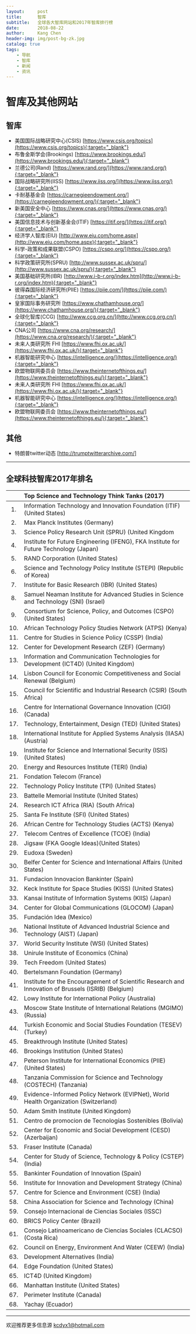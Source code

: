 ```yaml
---
layout:     post
title:      智库
subtitle:   全球各大智库网站和2017年智库排行榜
date:       2018-08-22
author:     Kang Chen
header-img: img/post-bg-zk.jpg
catalog: true
tags:
    - 导航
    - 智库
    - 新闻
    - 资讯
---
```

# 智库及其他网站

## 智库

- 美国国际战略研究中心(CSIS) [https://www.csis.org/topics](https://www.csis.org/topics){:target="_blank"}
- 布鲁金斯学会(Brookings) [https://www.brookings.edu/](https://www.brookings.edu/){:target="_blank"}
- 兰德公司(Rand) [https://www.rand.org/](https://www.rand.org/){:target="_blank"}
- 国际战略研究所(IISS) [https://www.iiss.org/](https://www.iiss.org/){:target="_blank"}
- 卡耐基基金会 [https://carnegieendowment.org/](https://carnegieendowment.org/){:target="_blank"}
- 新美国安全中心 [https://www.cnas.org/](https://www.cnas.org/){:target="_blank"}
- 美国信息技术与创新基金会(ITIF) [https://itif.org/](https://itif.org/){:target="_blank"}
- 经济学人智库(EIU) [http://www.eiu.com/home.aspx](http://www.eiu.com/home.aspx){:target="_blank"}
- 科学-政策和成果联盟(CSPO) [https://cspo.org/](https://cspo.org/){:target="_blank"}
- 科学政策研究所(SPRU) [http://www.sussex.ac.uk/spru/](http://www.sussex.ac.uk/spru/){:target="_blank"}
- 美国基础研究所(IBR) [http://www.i-b-r.org/index.htm](http://www.i-b-r.org/index.htm){:target="_blank"}
- 彼得森国际经济研究所(PIIE) [https://piie.com/](https://piie.com/){:target="_blank"}
- 皇家国际事务研究所 [https://www.chathamhouse.org/](https://www.chathamhouse.org/){:target="_blank"}
- 全球化智库(CCG) [http://www.ccg.org.cn/](http://www.ccg.org.cn/){:target="_blank"}
- CNA公司 [https://www.cna.org/research/](https://www.cna.org/research/){:target="_blank"}
- 未来人类研究所 FHI [https://www.fhi.ox.ac.uk/](https://www.fhi.ox.ac.uk/){:target="_blank"}
- 机器智能研究中心 [https://intelligence.org/](https://intelligence.org/){:target="_blank"}
- 欧盟物联网委员会 [https://www.theinternetofthings.eu/](https://www.theinternetofthings.eu/){:target="_blank"}
- 未来人类研究所 FHI [https://www.fhi.ox.ac.uk/](https://www.fhi.ox.ac.uk/){:target="_blank"}
- 机器智能研究中心 [https://intelligence.org/](https://intelligence.org/){:target="_blank"}
- 欧盟物联网委员会 [https://www.theinternetofthings.eu/](https://www.theinternetofthings.eu/){:target="_blank"}

## 其他

- 特朗普twitter动态 [http://trumptwitterarchive.com/]
  
-----

## 全球科技智库2017年排名

|      | Top Science and Technology Think Tanks (2017)                |
| :--: | :----------------------------------------------------------- |
|  1.  | Information Technology and Innovation Foundation (ITIF) (United States) |
|  2.  | Max Planck Institutes (Germany)                              |
|  3.  | Science Policy Research Unit (SPRU) (United Kingdom          |
|  4.  | Institute for Future Engineering (IFENG), FKA Institute for Future Technology (Japan) |
|  5.  | RAND Corporation (United States)                             |
|  6.  | Science and Technology Policy Institute (STEPI) (Republic of Korea) |
|  7.  | Institute for Basic Research (IBR) (United States)           |
|  8.  | Samuel Neaman Institute for Advanced Studies in Science and Technology (SNI) (Israel) |
|  9.  | Consortium for Science, Policy, and Outcomes (CSPO) (United States) |
| 10.  | African Technology Policy Studies Network (ATPS) (Kenya)     |
| 11.  | Centre for Studies in Science Policy (CSSP) (India)          |
| 12.  | Center for Development Research (ZEF) (Germany)              |
| 13.  | Information and Communication Technologies for Development (ICT4D) (United Kingdom) |
| 14.  | Lisbon Council for Economic Competitiveness and Social Renewal (Belgium) |
| 15.  | Council for Scientific and Industrial Research (CSIR) (South Africa) |
| 16.  | Centre for International Governance Innovation (CIGI) (Canada) |
| 17.  | Technology, Entertainment, Design (TED) (United States)      |
| 18.  | International Institute for Applied Systems Analysis (IIASA) (Austria) |
| 19.  | Institute for Science and International Security (ISIS) (United States) |
| 20.  | Energy and Resources Institute (TERI) (India)                |
| 21.  | Fondation Telecom (France)                                   |
| 22.  | Technology Policy Institute (TPI) (United States)            |
| 23.  | Battelle Memorial Institute (United States)                  |
| 24.  | Research ICT Africa (RIA) (South Africa)                     |
| 25.  | Santa Fe Institute (SFI) (United States)                     |
| 26.  | African Centre for Technology Studies (ACTS) (Kenya)         |
| 27.  | Telecom Centres of Excellence (TCOE) (India)                 |
| 28.  | Jigsaw (FKA Google Ideas)(United States)                     |
| 29.  | Eudoxa (Sweden)                                              |
| 30.  | Belfer Center for Science and International Affairs (United States) |
| 31.  | Fundacion Innovacion Bankinter (Spain)                       |
| 32.  | Keck Institute for Space Studies (KISS) (United States)      |
| 33.  | Kansai Institute of Information Systems (KIIS) (Japan)       |
| 34.  | Center for Global Communications (GLOCOM) (Japan)            |
| 35.  | Fundación Idea (Mexico)                                      |
| 36.  | National Institute of Advanced Industrial Science and Technology (AIST) (Japan) |
| 37.  | World Security Institute (WSI) (United States)               |
| 38.  | Unirule Institute of Economics (China)                       |
| 39.  | Tech Freedom (United States)                                 |
| 40.  | Bertelsmann Foundation (Germany)                             |
| 41.  | Institute for the Encouragement of Scientific Research and Innovation of Brussels (ISRIB) (Belgium) |
| 42.  | Lowy Institute for International Policy (Australia)          |
| 43.  | Moscow State Institute of International Relations (MGIMO) (Russia) |
| 44.  | Turkish Economic and Social Studies Foundation (TESEV) (Turkey) |
| 45.  | Breakthrough Institute (United States)                       |
| 46.  | Brookings Institution (United States)                        |
| 47.  | Peterson Institute for International Economics (PIIE) (United States) |
| 48.  | Tanzania Commission for Science and Technology (COSTECH) (Tanzania) |
| 49.  | Evidence-Informed Policy Network (EVIPNet), World Health Organization (Switzerland) |
| 50.  | Adam Smith Institute (United Kingdom)                        |
| 51.  | Centro de promocion de Tecnologías Sostenibles (Bolivia)     |
| 52.  | Center for Economic and Social Development (CESD) (Azerbaijan) |
| 53.  | Fraser Institute (Canada)                                    |
| 54.  | Center for Study of Science, Technology & Policy (CSTEP) (India) |
| 55.  | Bankinter Foundation of Innovation (Spain)                   |
| 56.  | Institute for Innovation and Development Strategy (China)    |
| 57.  | Centre for Science and Environment (CSE) (India)             |
| 58.  | China Association for Science and Technology (China)         |
| 59.  | Consejo Internacional de Ciencias Sociales (ISSC)            |
| 60.  | BRICS Policy Center (Brazil)                                 |
| 61.  | Consejo Latinoamericano de Ciencias Sociales (CLACSO) (Costa Rica) |
| 62.  | Council on Energy, Environment And Water (CEEW) (India)      |
| 63.  | Development Alternatives (India)                             |
| 64.  | Edge Foundation (United States)                              |
| 65.  | ICT4D (United Kingdom)                                       |
| 66.  | Manhattan Institute (United States)                          |
| 67.  | Perimeter Institute (Canada)                                 |
| 68.  | Yachay (Ecuador)                                             |

-----

欢迎推荐更多信息源 kcdyx1@hotmail.com
